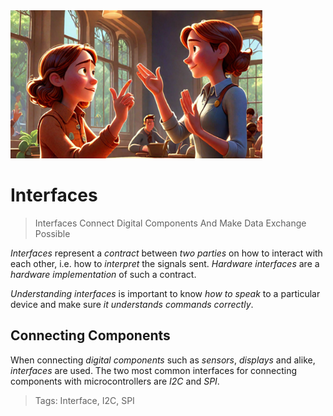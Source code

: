 <img src="/assets/images/interface.png" width="80%" height="80%" />
 
# Interfaces

> Interfaces Connect Digital Components And Make Data Exchange Possible

*Interfaces* represent a *contract* between *two parties* on how to interact with each other, i.e. how to *interpret* the signals sent. *Hardware interfaces* are a *hardware implementation* of such a contract. 

*Understanding interfaces* is important to know *how to speak* to a particular device and make sure *it understands commands correctly*.

## Connecting Components

When connecting *digital components* such as *sensors*, *displays* and alike, *interfaces* are used. The two most common interfaces for connecting components with microcontrollers are *I2C* and *SPI*.


> Tags: Interface, I2C, SPI